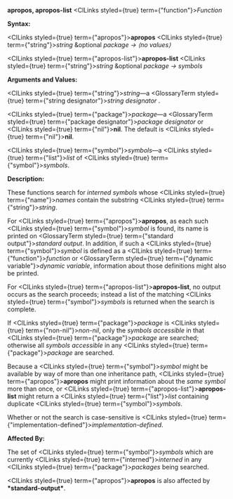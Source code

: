 **apropos, apropos-list** <ClLinks styled={true} term={"function"}><i>Function</i></ClLinks> 



**Syntax:** 



<ClLinks styled={true} term={"apropos"}><b>apropos</b></ClLinks> <ClLinks styled={true} term={"string"}><i>string</i></ClLinks> &amp;optional *package → ⟨no values⟩* 



<ClLinks styled={true} term={"apropos-list"}><b>apropos-list</b></ClLinks> <ClLinks styled={true} term={"string"}><i>string</i></ClLinks> &amp;optional *package → symbols* 



**Arguments and Values:** 



<ClLinks styled={true} term={"string"}><i>string</i></ClLinks>—a <GlossaryTerm styled={true} term={"string designator"}><i>string designator</i></GlossaryTerm> . 



<ClLinks styled={true} term={"package"}><i>package</i></ClLinks>—a <GlossaryTerm styled={true} term={"package designator"}><i>package designator</i></GlossaryTerm> or <ClLinks styled={true} term={"nil"}><b>nil</b></ClLinks>. The default is <ClLinks styled={true} term={"nil"}><b>nil</b></ClLinks>. 



<ClLinks styled={true} term={"symbol"}><i>symbols</i></ClLinks>—a <ClLinks styled={true} term={"list"}><i>list</i></ClLinks> of <ClLinks styled={true} term={"symbol"}><i>symbols</i></ClLinks>. 



**Description:** 



These functions search for *interned symbols* whose <ClLinks styled={true} term={"name"}><i>names</i></ClLinks> contain the substring <ClLinks styled={true} term={"string"}><i>string</i></ClLinks>. 



 



 



For <ClLinks styled={true} term={"apropos"}><b>apropos</b></ClLinks>, as each such <ClLinks styled={true} term={"symbol"}><i>symbol</i></ClLinks> is found, its name is printed on <GlossaryTerm styled={true} term={"standard output"}><i>standard output</i></GlossaryTerm>. In addition, if such a <ClLinks styled={true} term={"symbol"}><i>symbol</i></ClLinks> is defined as a <ClLinks styled={true} term={"function"}><i>function</i></ClLinks> or <GlossaryTerm styled={true} term={"dynamic variable"}><i>dynamic variable</i></GlossaryTerm>, information about those definitions might also be printed. 



For <ClLinks styled={true} term={"apropos-list"}><b>apropos-list</b></ClLinks>, no output occurs as the search proceeds; instead a list of the matching <ClLinks styled={true} term={"symbol"}><i>symbols</i></ClLinks> is returned when the search is complete. 



If <ClLinks styled={true} term={"package"}><i>package</i></ClLinks> is <ClLinks styled={true} term={"non-nil"}><i>non-nil</i></ClLinks>, only the *symbols accessible* in that <ClLinks styled={true} term={"package"}><i>package</i></ClLinks> are searched; otherwise all *symbols accessible* in any <ClLinks styled={true} term={"package"}><i>package</i></ClLinks> are searched. 



Because a <ClLinks styled={true} term={"symbol"}><i>symbol</i></ClLinks> might be available by way of more than one inheritance path, <ClLinks styled={true} term={"apropos"}><b>apropos</b></ClLinks> might print information about the *same symbol* more than once, or <ClLinks styled={true} term={"apropos-list"}><b>apropos-list</b></ClLinks> might return a <ClLinks styled={true} term={"list"}><i>list</i></ClLinks> containing duplicate <ClLinks styled={true} term={"symbol"}><i>symbols</i></ClLinks>. 



Whether or not the search is case-sensitive is <ClLinks styled={true} term={"implementation-defined"}><i>implementation-defined</i></ClLinks>. 



**Affected By:** 



The set of <ClLinks styled={true} term={"symbol"}><i>symbols</i></ClLinks> which are currently <ClLinks styled={true} term={"interned"}><i>interned</i></ClLinks> in any <ClLinks styled={true} term={"package"}><i>packages</i></ClLinks> being searched. 



<ClLinks styled={true} term={"apropos"}><b>apropos</b></ClLinks> is also affected by **\*standard-output\***. 



